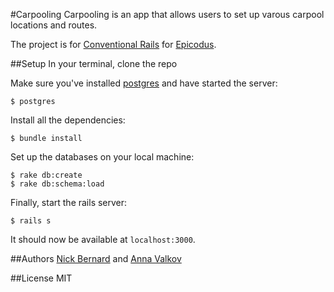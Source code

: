 #Carpooling
Carpooling is an app that allows users to set up varous carpool locations and routes.

The project is for [Conventional Rails](http://www.learnhowtoprogram.com/lessons/bus-timetable) for [Epicodus](http://www.epicodus.com/).

##Setup
In your terminal, clone the repo

Make sure you've installed [postgres](http://www.postgresql.org/download/) and have started the server:

```console
$ postgres
```

Install all the dependencies:

```console
$ bundle install
```

Set up the databases on your local machine:

```console
$ rake db:create
$ rake db:schema:load
```

Finally, start the rails server:

```console
$ rails s
```
It should now be available at `localhost:3000`.


##Authors
[Nick Bernard](http://nrbernard.com) and [Anna Valkov](http://aavalkov.com)

##License
MIT
